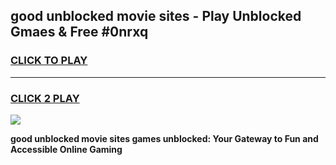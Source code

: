 
## good unblocked movie sites - Play Unblocked Gmaes & Free #0nrxq
<h3>
<a href="https://news.freeplayer.one?title=good_unblocked_movie_sites&ref=24F">CLICK TO PLAY</a></h3>
<hr>

<h3>
<a href="https://news.freeplayer.one?title=good_unblocked_movie_sites&ref=24F">CLICK 2 PLAY</a>
  
</h3>

<a href="https://news.freeplayer.one?title=good_unblocked_movie_sites&ref=24F/"><img src="https://clearcache.store/games.png"></a>


**good unblocked movie sites games unblocked: Your Gateway to Fun and Accessible Online Gaming**
